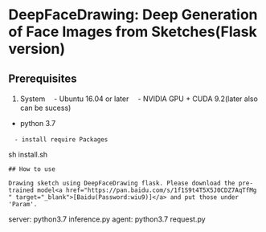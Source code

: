 # DeepFaceDrawing: Deep Generation of Face Images from Sketches(Flask version)
## Prerequisites

1. System
　- Ubuntu 16.04 or later
　- NVIDIA GPU + CUDA 9.2(later also can  be sucess)
 - python 3.7
  ```
　- install require Packages
  ```
  sh install.sh
  ```
## How to use

Drawing sketch using DeepFaceDrawing flask. Please download the pre-trained model<a href="https://pan.baidu.com/s/1f1S9t4T5X5J0CDZ7AqTfMg 
" target="_blank">[Baidu(Password:wiu9)]</a> and put those under 'Param'.

  ```
  server:
  python3.7 inference.py
  agent:
   python3.7 request.py
  ```

